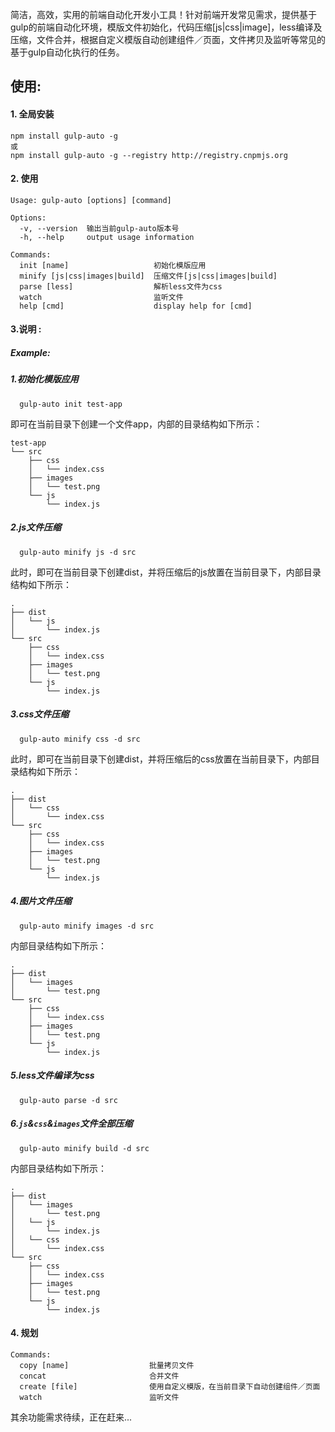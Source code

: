 简洁，高效，实用的前端自动化开发小工具！针对前端开发常见需求，提供基于gulp的前端自动化环境，模版文件初始化，代码压缩[js|css|image]，less编译及压缩，文件合并，根据自定义模版自动创建组件／页面，文件拷贝及监听等常见的基于gulp自动化执行的任务。

## 使用:

#### 1. 全局安装
```
npm install gulp-auto -g
或
npm install gulp-auto -g --registry http://registry.cnpmjs.org
```

#### 2. 使用

```
Usage: gulp-auto [options] [command]

Options:
  -v, --version  输出当前gulp-auto版本号
  -h, --help     output usage information

Commands:
  init [name]                   初始化模版应用
  minify [js|css|images|build]  压缩文件[js|css|images|build]
  parse [less]                  解析less文件为css
  watch                         监听文件
  help [cmd]                    display help for [cmd]
```

#### 3.说明 :  

##### Example:

##### 1.初始化模版应用
```
  gulp-auto init test-app
```  

即可在当前目录下创建一个文件app，内部的目录结构如下所示：
```
test-app
└── src
    ├── css
    │   └── index.css
    ├── images
    │   └── test.png
    └── js
        └── index.js
```

##### 2.js文件压缩

```
  gulp-auto minify js -d src
```  
此时，即可在当前目录下创建dist，并将压缩后的js放置在当前目录下，内部目录结构如下所示：

```
.
├── dist
│   └── js
│       └── index.js
└── src
    ├── css
    │   └── index.css
    ├── images
    │   └── test.png
    └── js
        └── index.js
```

##### 3.css文件压缩

```
  gulp-auto minify css -d src
```  
此时，即可在当前目录下创建dist，并将压缩后的css放置在当前目录下，内部目录结构如下所示：
```
.  
├── dist  
│   └── css  
│       └── index.css  
└── src  
    ├── css  
    │   └── index.css  
    ├── images  
    │   └── test.png  
    └── js  
        └── index.js  
```

##### 4.图片文件压缩  

```
  gulp-auto minify images -d src
```  
内部目录结构如下所示：
```
.   
├── dist  
│   └── images  
│       └── test.png  
└── src  
    ├── css  
    │   └── index.css  
    ├── images  
    │   └── test.png  
    └── js  
        └── index.js  
```

##### 5.less文件编译为css  

```
  gulp-auto parse -d src
```

##### 6.`js`&`css`&`images`文件全部压缩

```
  gulp-auto minify build -d src
```  
内部目录结构如下所示：

```
.   
├── dist  
│   └── images  
│       └── test.png  
│   └── js  
│       └── index.js  
│   └── css  
│       └── index.css  
└── src  
    ├── css  
    │   └── index.css  
    ├── images  
    │   └── test.png  
    └── js  
        └── index.js  
```

#### 4. 规划

```
Commands:
  copy [name]                  批量拷贝文件
  concat                       合并文件
  create [file]                使用自定义模版，在当前目录下自动创建组件／页面
  watch                        监听文件
```

其余功能需求待续，正在赶来...
